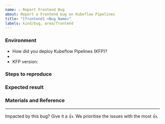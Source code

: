 ```yaml
---
name: ⚠️ Report Frontend Bug
about: Report a Frontend bug on Kubeflow Pipelines
title: "[frontend] <Bug Name>"
labels: kind/bug, area/frontend
---
```


### Environment

*  How did you deploy Kubeflow Pipelines (KFP)?
*  <!-- For more information, see an overview of KFP installation options: https://www.kubeflow.org/docs/pipelines/installation/overview/. -->
*  KFP version: 
<!-- Specify the version of Kubeflow Pipelines that you are using. The version number appears in the left side navigation of user interface.
To find the version number, See version number shows on bottom of KFP UI left sidenav. -->


### Steps to reproduce

<!--
Specify how to reproduce the problem. 
This may include information such as: a description of the process, code snippets, log output, or screenshots.
-->

### Expected result

<!-- What should the correct behavior be? -->


### Materials and Reference

<!-- Help us debug this issue by providing resources such as: sample code, background context, or links to references. -->

---

<!-- Don't delete message below to encourage users to support your issue! -->
Impacted by this bug? Give it a 👍. We prioritise the issues with the most 👍.

